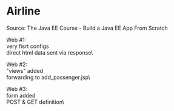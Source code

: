# Airline

Source: The Java EE Course - Build a Java EE App From Scratch

Web #1:\
	very fisrt configs\
	direct html data sent via response\

Web #2:\
	"views" added\
	forwarding to add_passenger.jsp\

Web #3:\
	form added\
	POST & GET definition\